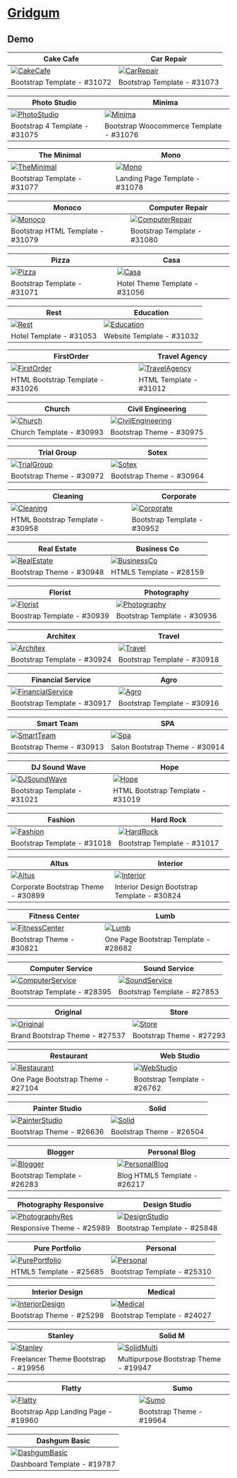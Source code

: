 # [Gridgum](https://gridgum.com)

## Demo
Cake Cafe | Car Repair
--- | ---
[![CakeCafe](https://template.bikinwebskuy.com/GG/zSupportImages/CakeCafe.png)](https://template.bikinwebskuy.com/GG/CakeCafe) | [![CarRepair](https://template.bikinwebskuy.com/GG/zSupportImages/CarRepair.png)](https://template.bikinwebskuy.com/GG/CakeCafe)
Bootstrap Template - #31072 | Bootstrap Template - #31073

Photo Studio | Minima
--- | ---
[![PhotoStudio](https://template.bikinwebskuy.com/GG/zSupportImages/PhotoStudio.png)](https://template.bikinwebskuy.com/GG/PhotoStudio) | [![Minima](https://template.bikinwebskuy.com/GG/zSupportImages/Minima.png)](https://template.bikinwebskuy.com/GG/Minima)
Bootstrap 4 Template - #31075 | Bootstrap Woocommerce Template - #31076

The Minimal | Mono
--- | ---
[![TheMinimal](https://template.bikinwebskuy.com/GG/zSupportImages/TheMinimal.png)](https://template.bikinwebskuy.com/GG/TheMinimal) | [![Mono](https://template.bikinwebskuy.com/GG/zSupportImages/Mono.png)](https://template.bikinwebskuy.com/GG/Mono)
Bootstrap Template - #31077 | Landing Page Template - #31078

Monoco | Computer Repair
--- | ---
[![Monoco](https://template.bikinwebskuy.com/GG/zSupportImages/Monoco.png)](https://template.bikinwebskuy.com/GG/Monoco) | [![ComputerRepair](https://template.bikinwebskuy.com/GG/zSupportImages/ComputerRepair.png)](https://template.bikinwebskuy.com/GG/ComputerRepair)
Bootstrap HTML Template - #31079 | Bootstrap Template - #31080

Pizza | Casa
--- | ---
[![Pizza](https://template.bikinwebskuy.com/GG/zSupportImages/Pizza.png)](https://template.bikinwebskuy.com/GG/Pizza) | [![Casa](https://template.bikinwebskuy.com/GG/zSupportImages/Casa.png)](https://template.bikinwebskuy.com/GG/Casa)
Bootstrap Template - #31071 | Hotel Theme Template - #31056

Rest | Education
--- | ---
[![Rest](https://template.bikinwebskuy.com/GG/zSupportImages/Rest.png)](https://template.bikinwebskuy.com/GG/Rest) | [![Education](https://template.bikinwebskuy.com/GG/zSupportImages/Education.png)](https://template.bikinwebskuy.com/GG/Education)
Hotel Template - #31053 | Website Template - #31032

FirstOrder | Travel Agency
--- | ---
[![FirstOrder](https://template.bikinwebskuy.com/GG/zSupportImages/FirstOrder.png)](https://template.bikinwebskuy.com/GG/FirstOrder) | [![TravelAgency](https://template.bikinwebskuy.com/GG/zSupportImages/TravelAgency.png)](https://template.bikinwebskuy.com/GG/TravelAgency)
HTML Bootstrap Template - #31026 | HTML Template - #31012

Church | Civil Engineering
--- | ---
[![Church](https://template.bikinwebskuy.com/GG/zSupportImages/Church.png)](https://template.bikinwebskuy.com/GG/Church) | [![CivilEngineering](https://template.bikinwebskuy.com/GG/zSupportImages/CivilEngineering.png)](https://template.bikinwebskuy.com/GG/CivilEngineering)
Church Template - #30993 | Bootstrap Theme - #30975

Trial Group | Sotex
--- | ---
[![TrialGroup](https://template.bikinwebskuy.com/GG/zSupportImages/TrialGroup.png)](https://template.bikinwebskuy.com/GG/TrialGroup) | [![Sotex](https://template.bikinwebskuy.com/GG/zSupportImages/Sotex.png)](https://template.bikinwebskuy.com/GG/Sotex)
Bootstrap Theme - #30972 | Bootstrap Theme - #30964

Cleaning | Corporate
--- | ---
[![Cleaning](https://template.bikinwebskuy.com/GG/zSupportImages/Cleaning.png)](https://template.bikinwebskuy.com/GG/Cleaning) | [![Corporate](https://template.bikinwebskuy.com/GG/zSupportImages/Corporate.png)](https://template.bikinwebskuy.com/GG/Corporate)
HTML Bootstrap Template - #30958 | Bootstrap Template - #30952

Real Estate | Business Co
--- | ---
[![RealEstate](https://template.bikinwebskuy.com/GG/zSupportImages/RealEstate.png)](https://template.bikinwebskuy.com/GG/RealEstate) | [![BusinessCo](https://template.bikinwebskuy.com/GG/zSupportImages/BusinessCo.png)](https://template.bikinwebskuy.com/GG/BusinessCo)
Bootstrap Theme - #30948 | HTML5 Template - #28159

Florist | Photography
--- | ---
[![Florist](https://template.bikinwebskuy.com/GG/zSupportImages/Florist.png)](https://template.bikinwebskuy.com/GG/Florist) | [![Photography](https://template.bikinwebskuy.com/GG/zSupportImages/Photography.png)](https://template.bikinwebskuy.com/GG/Photography)
Boostrap Template - #30939 | Bootstrap Template - #30936

Architex | Travel
--- | ---
[![Architex](https://template.bikinwebskuy.com/GG/zSupportImages/Architex.png)](https://template.bikinwebskuy.com/GG/Architex) | [![Travel](https://template.bikinwebskuy.com/GG/zSupportImages/Travel.png)](https://template.bikinwebskuy.com/GG/Travel)
Bootstrap Template - #30924 | Bootstrap Template - #30918

Financial Service | Agro
--- | ---
[![FinancialService](https://template.bikinwebskuy.com/GG/zSupportImages/FinancialService.png)](https://template.bikinwebskuy.com/GG/FinancialService) | [![Agro](https://template.bikinwebskuy.com/GG/zSupportImages/Agro.png)](https://template.bikinwebskuy.com/GG/Agro)
Bootstrap Template - #30917 | Bootstrap Template - #30916

Smart Team | SPA
--- | ---
[![SmartTeam](https://template.bikinwebskuy.com/GG/zSupportImages/SmartTeam.png)](https://template.bikinwebskuy.com/GG/SmartTeam) | [![Spa](https://template.bikinwebskuy.com/GG/zSupportImages/Spa.png)](https://template.bikinwebskuy.com/GG/Spa)
Bootstrap Theme - #30913 | Salon Bootstrap Theme - #30914

DJ Sound Wave | Hope
--- | ---
[![DJSoundWave](https://template.bikinwebskuy.com/GG/zSupportImages/DJSoundWave.png)](https://template.bikinwebskuy.com/GG/DJSoundWave) | [![Hope](https://template.bikinwebskuy.com/GG/zSupportImages/Hope.png)](https://template.bikinwebskuy.com/GG/Hope)
Bootstrap Template - #31021 | HTML Bootstrap Template - #31019

Fashion | Hard Rock
--- | ---
[![Fashion](https://template.bikinwebskuy.com/GG/zSupportImages/Fashion.png)](https://template.bikinwebskuy.com/GG/Fashion) | [![HardRock](https://template.bikinwebskuy.com/GG/zSupportImages/HardRock.png)](https://template.bikinwebskuy.com/GG/HardRock)
Bootstrap Template - #31018 | Bootstrap Template - #31017

Altus | Interior
--- | ---
[![Altus](https://template.bikinwebskuy.com/GG/zSupportImages/Altus.png)](https://template.bikinwebskuy.com/GG/Altus) | [![Interior](https://template.bikinwebskuy.com/GG/zSupportImages/Interior.png)](https://template.bikinwebskuy.com/GG/Interior)
Corporate Bootstrap Theme - #30899 | Interior Design Bootstrap Template - #30824

Fitness Center | Lumb
--- | ---
[![FitnessCenter](https://template.bikinwebskuy.com/GG/zSupportImages/FitnessCenter.png)](https://template.bikinwebskuy.com/GG/FitnessCenter) | [![Lumb](https://template.bikinwebskuy.com/GG/zSupportImages/Lumb.png)](https://template.bikinwebskuy.com/GG/Lumb)
Bootstrap Theme - #30821 | One Page Bootstrap Template - #28682

Computer Service | Sound Service
--- | ---
[![ComputerService](https://template.bikinwebskuy.com/GG/zSupportImages/ComputerService.png)](https://template.bikinwebskuy.com/GG/ComputerService) | [![SoundService](https://template.bikinwebskuy.com/GG/zSupportImages/SoundService.png)](https://template.bikinwebskuy.com/GG/SoundService)
Bootstrap Template - #28395 | Bootstrap Template - #27853

Original | Store
--- | ---
[![Original](https://template.bikinwebskuy.com/GG/zSupportImages/Original.png)](https://template.bikinwebskuy.com/GG/Original) | [![Store](https://template.bikinwebskuy.com/GG/zSupportImages/Store.png)](https://template.bikinwebskuy.com/GG/Store)
Brand Bootstrap Theme - #27537 | Bootstrap Theme - #27293

Restaurant | Web Studio
--- | ---
[![Restaurant](https://template.bikinwebskuy.com/GG/zSupportImages/Restaurant.png)](https://template.bikinwebskuy.com/GG/Restaurant) | [![WebStudio](https://template.bikinwebskuy.com/GG/zSupportImages/WebStudio.png)](https://template.bikinwebskuy.com/GG/WebStudio)
One Page Bootstrap Theme - #27104 | Bootstrap Template - #26762

Painter Studio | Solid
--- | ---
[![PainterStudio](https://template.bikinwebskuy.com/GG/zSupportImages/PainterStudio.png)](https://template.bikinwebskuy.com/GG/PainterStudio) | [![Solid](https://template.bikinwebskuy.com/GG/zSupportImages/Solid.png)](https://template.bikinwebskuy.com/GG/Solid)
Bootstrap Theme - #26636 | Bootstrap Theme - #26504

Blogger | Personal Blog
--- | ---
[![Blogger](https://template.bikinwebskuy.com/GG/zSupportImages/Blogger.png)](https://template.bikinwebskuy.com/GG/Blogger) | [![PersonalBlog](https://template.bikinwebskuy.com/GG/zSupportImages/PersonalBlog.png)](https://template.bikinwebskuy.com/GG/PersonalBlog)
Bootstrap Template - #26283 | Blog HTML5 Template - #26217

Photography Responsive | Design Studio
--- | ---
[![PhotographyRes](https://template.bikinwebskuy.com/GG/zSupportImages/PhotographyRes.png)](https://template.bikinwebskuy.com/GG/PhotographyRes) | [![DesignStudio](https://template.bikinwebskuy.com/GG/zSupportImages/DesignStudio.png)](https://template.bikinwebskuy.com/GG/DesignStudio)
Responsive Theme - #25989 | Bootstrap Template - #25848

Pure Portfolio | Personal
--- | ---
[![PurePortfolio](https://template.bikinwebskuy.com/GG/zSupportImages/PurePortfolio.png)](https://template.bikinwebskuy.com/GG/PurePortfolio) | [![Personal](https://template.bikinwebskuy.com/GG/zSupportImages/Personal.png)](https://template.bikinwebskuy.com/GG/Personal)
HTML5 Template - #25685 | Bootstrap Template - #25310

Interior Design | Medical
--- | ---
[![InteriorDesign](https://template.bikinwebskuy.com/GG/zSupportImages/InteriorDesign.png)](https://template.bikinwebskuy.com/GG/InteriorDesign) | [![Medical](https://template.bikinwebskuy.com/GG/zSupportImages/Medical.png)](https://template.bikinwebskuy.com/GG/Medical)
Bootstrap Theme - #25298 | Bootstrap Template - #24027

Stanley | Solid M
--- | ---
[![Stanley](https://template.bikinwebskuy.com/GG/zSupportImages/Stanley.png)](https://template.bikinwebskuy.com/GG/Stanley) | [![SolidMulti](https://template.bikinwebskuy.com/GG/zSupportImages/SolidMulti.png)](https://template.bikinwebskuy.com/GG/SolidMulti)
Freelancer Theme Bootstrap - #19956 | Multipurpose Bootstrap Theme - #19947

Flatty | Sumo
--- | ---
[![Flatty](https://template.bikinwebskuy.com/GG/zSupportImages/Flatty.png)](https://template.bikinwebskuy.com/GG/Flatty) | [![Sumo](https://template.bikinwebskuy.com/GG/zSupportImages/Sumo.png)](https://template.bikinwebskuy.com/GG/Sumo)
Bootstrap App Landing Page - #19960 | Bootstrap Theme - #19964

Dashgum Basic |
--- |
[![DashgumBasic](https://template.bikinwebskuy.com/GG/zSupportImages/DashgumBasic.png)](https://template.bikinwebskuy.com/GG/DashgumBasic) |
Dashboard Template - #19787 |